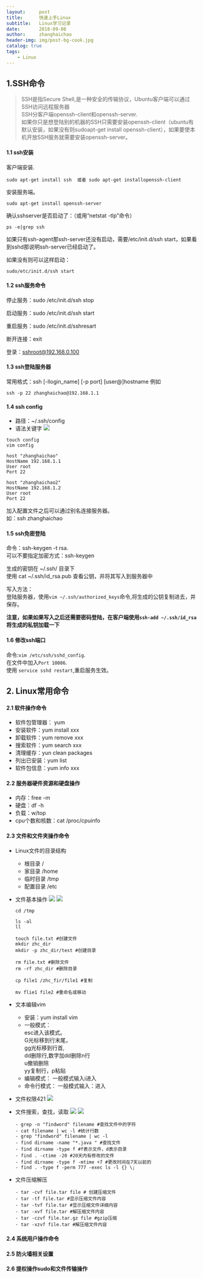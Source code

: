 ```yaml
---
layout:     post
title:      快速上手Linux
subtitle:   Linux学习记录
date:       2018-09-08
author:     zhanghaichao
header-img: img/post-bg-cook.jpg
catalog: true
tags:
    - Linux
---
```



## 1.SSH命令

>SSH是指Secure Shell,是一种安全的传输协议，Ubuntu客户端可以通过SSH访问远程服务器    
SSH分客户端openssh-client和openssh-server.  
如果你只是想登陆别的机器的SSH只需要安装openssh-client（ubuntu有默认安装，如果没有则sudoapt-get install openssh-client），如果要使本机开放SSH服务就需要安装openssh-server。

#### 1.1 ssh安装

客户端安装.  

```
sudo apt-get install ssh  或者 sudo apt-get installopenssh-client
```

安装服务端。 

```
sudo apt-get install openssh-server
```

确认sshserver是否启动了：（或用“netstat -tlp”命令）

```
ps -e|grep ssh
```

如果只有ssh-agent那ssh-server还没有启动，需要/etc/init.d/ssh start，如果看到sshd那说明ssh-server已经启动了。 

如果没有则可以这样启动：

```
sudo/etc/init.d/ssh start
```

#### 1.2 ssh服务命令
停止服务：sudo /etc/init.d/ssh stop

启动服务：sudo /etc/init.d/ssh start

重启服务：sudo /etc/init.d/sshresart

断开连接：exit

登录：sshroot@192.168.0.100 

#### 1.3 ssh登陆服务器
常用格式：ssh [-llogin_name] [-p port] [user@]hostname
例如

```
ssh -p 22 zhanghaichao@192.168.1.1
```

#### 1.4 ssh config 
- 路径：~/.ssh/config
- 语法关键字
![](https://ws1.sinaimg.cn/large/006tNbRwgy1fv112aoaivj30tv0hfmxv.jpg)

```
touch config 
vim config

host "zhanghaichao"
HostName 192.168.1.1
User root
Port 22

host "zhanghaichao2"
HostName 192.168.1.2
User root
Port 22
```
加入配置文件之后可以通过别名连接服务器。  
如：ssh zhanghaichao

#### 1.5 ssh免密登陆
命令：ssh-keygen -t rsa.  
可以不要指定加密方式：ssh-keygen

生成的密钥在 ~/.ssh/  目录下   
使用 cat ~/.ssh/id_rsa.pub 查看公钥，并将其写入到服务器中
  
写入方法：   
登陆服务器，使用`vim ~/.ssh/authorized_keys`命令,将生成的公钥复制进去，并保存。

**注意，如果如果写入之后还需要密码登陆，在客户端使用`ssh-add ~/.ssh/id_rsa` 将生成的私钥加载一下**

#### 1.6 修改ssh端口

命令:`vim /etc/ssh/sshd_config`.  
在文件中加入`Port 10086`.  
使用 `service sshd restart`,重启服务生效。


## 2. Linux常用命令

#### 2.1 软件操作命令
- 软件包管理器： yum
- 安装软件：yum install xxx
- 卸载软件：yum remove xxx
- 搜索软件：yum search xxx
- 清理缓存：yun clean packages
- 列出已安装：yum list
- 软件包信息：yum info xxx

#### 2.2 服务器硬件资源和硬盘操作
- 内存：free -m
- 硬盘：df -h
- 负载：w/top
- cpu个数和核数：cat /proc/cpuinfo

#### 2.3 文件和文件夹操作命令
- Linux文件的目录结构
   - 根目录 /
   - 家目录 /home
   - 临时目录 /tmp
   - 配置目录 /etc 	
- 文件基本操作
   ![](https://ws2.sinaimg.cn/large/006tNbRwgy1fv12t2vhobj30vc0glgmf.jpg)
   ![](https://ws2.sinaimg.cn/large/006tNbRwgy1fv133cyihzj30v70fy74s.jpg)
  
   ```
   cd /tmp
   
   ls -al
   ll
  
  touch file.txt #创建文件
  mkdir zhc_dir
  mkdir -p zhc_dir/test #创建目录
  
  rm file.txt #删除文件
  rm -rf zhc_dir #删除目录
  
  cp file1 /zhc_fir/file1 #复制
  
  mv flie1 file2 #重命名或移动
   ``` 
   
- 文本编辑vim
   - 安装：yum install vim
	- 一般模式：    
		 esc进入该模式。   
		 G光标移到行末尾，   
		 gg光标移到行首,   
		 dd删除行,数字加dd删除n行   
		 u撤销删除   
		 yy复制行，p粘贴
	- 编辑模式：
		一般模式输入i进入
	- 命令行模式：
		一般模式输入：进入
   
- 文件权限421
	![](https://ws3.sinaimg.cn/large/0069RVTdly1fv261f0bb5j30rt0dgjrh.jpg)

- 文件搜索，查找，读取
   ![](https://ws2.sinaimg.cn/large/0069RVTdgy1fv264r4mlyj30w10fvmy5.jpg)
   ![](https://ws2.sinaimg.cn/large/0069RVTdgy1fv2659bvyej30v60fzq3p.jpg)
   
   ```
   - grep -n "findword" filename #查找文件中的字符 
   - cat filename | wc -l #统计行数
   - grep "findword" filename | wc -l
   - find dirname -name "*.java " #查找文件
   - find dirname -type f #f表示文件，d表示目录
   - find . -ctime -20 #20天内有修改的文件
   - find dirname -type f -mtime +7 #更改时间在7天以前的  
   - find . -type f -perm 777 -exec ls -l {} \;
   ```
- 文件压缩解压

	```
   - tar -cvf file.tar file # 创建压缩文件
   - tar -tf file.tar #显示压缩文件内容 
   - tar -tvf file.tar #显示压缩文件详细内容 
   - tar -xvf file.tar #解压缩文件内容 
   - tar -czvf file.tar.gz file #gzip压缩  
   - tar -xzvf file.tar #解压缩文件内容
 	```
 	
#### 2.4 系统用户操作命令

#### 2.5 防火墙相关设置

#### 2.6 提权操作sudo和文件传输操作 